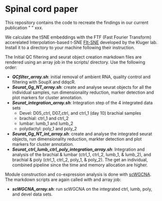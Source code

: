 # Spinal cord paper

This repository contains the code to recreate the findings in our current publication " " xxx.

We calculate the tSNE embeddings with the FTF (Fast Fourier Transform) accerelated Interpolation-based t-SNE [FIt-SNE](https://github.com/KlugerLab/FIt-SNE) developed by the Kluger lab. Install it to a directory to your machine following their instruction.

The Initial QC filtering and seurat object creation markdown files are rendered using an array job in the scripts/ directory. Use the following order:

-   ***QCfilter_array.sh***: initial removal of ambient RNA, quality control and filtering with SoupX and ddqcR.
-   ***Seurat_Gg_NT_array.sh***: create and analyse seurat objects for all the individual samples, run dimensionality reduction, marker detection and plot markers for cluster annotation.
-   ***Seurat_integration_array.sh***: Integration step of the 4 integrated data sets
    -   Devel: D05_ctrl, D07_ctrl, and ctrl_1 (day 10) brachial samples
    -   brachial: ctrl_1 and ctrl_2
    -   lumbar: lumb_1 and lumb_2
    -   polydactyl: poly_1 and poly_2
-   ***Seurat_Gg_NT_int_array.sh***: create and analyse the integrated seurat objects, run dimensionality reduction, markter detection and plot markers for cluster annotation.
-   ***Seurat_ctrl_lumb_ctrl_poly_integration_array.sh***: Integration and analysis of the brachial & lumbar (ctrl_1, ctrl_2, lumb_1, & lumb_2), and brachial & poly (ctrl_1, ctrl_2, poly_1, & poly_2). The get an individual, combined pipeline since the time and memory allocation are higher.

Module construction and co-expression analysis is done with [scWGCNA](https://github.com/CFeregrino/scWGCNA). The markdown scripts are again called with and array job:

-   ***scWGCNA_array.sh***: run scWGCNA on the integrated ctrl, lumb, poly, and devel data sets.
